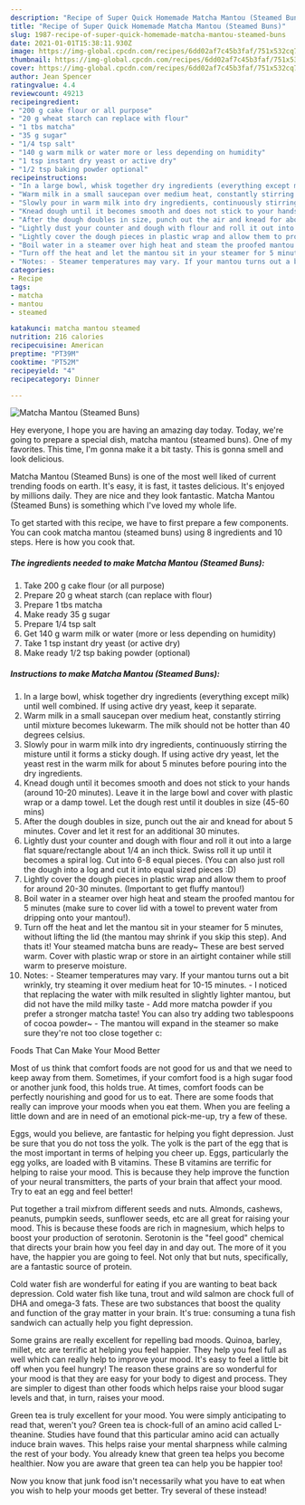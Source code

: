 ```yaml
---
description: "Recipe of Super Quick Homemade Matcha Mantou (Steamed Buns)"
title: "Recipe of Super Quick Homemade Matcha Mantou (Steamed Buns)"
slug: 1987-recipe-of-super-quick-homemade-matcha-mantou-steamed-buns
date: 2021-01-01T15:38:11.930Z
image: https://img-global.cpcdn.com/recipes/6dd02af7c45b3faf/751x532cq70/matcha-mantou-steamed-buns-recipe-main-photo.jpg
thumbnail: https://img-global.cpcdn.com/recipes/6dd02af7c45b3faf/751x532cq70/matcha-mantou-steamed-buns-recipe-main-photo.jpg
cover: https://img-global.cpcdn.com/recipes/6dd02af7c45b3faf/751x532cq70/matcha-mantou-steamed-buns-recipe-main-photo.jpg
author: Jean Spencer
ratingvalue: 4.4
reviewcount: 49213
recipeingredient:
- "200 g cake flour or all purpose"
- "20 g wheat starch can replace with flour"
- "1 tbs matcha"
- "35 g sugar"
- "1/4 tsp salt"
- "140 g warm milk or water more or less depending on humidity"
- "1 tsp instant dry yeast or active dry"
- "1/2 tsp baking powder optional"
recipeinstructions:
- "In a large bowl, whisk together dry ingredients (everything except milk) until well combined. If using active dry yeast, keep it separate."
- "Warm milk in a small saucepan over medium heat, constantly stirring until mixture becomes lukewarm. The milk should not be hotter than 40 degrees celsius."
- "Slowly pour in warm milk into dry ingredients, continuously stirring the misture until it forms a sticky dough. If using active dry yeast, let the yeast rest in the warm milk for about 5 minutes before pouring into the dry ingredients."
- "Knead dough until it becomes smooth and does not stick to your hands (around 10-20 minutes). Leave it in the large bowl and cover with plastic wrap or a damp towel. Let the dough rest until it doubles in size (45-60 mins)"
- "After the dough doubles in size, punch out the air and knead for about 5 minutes. Cover and let it rest for an additional 30 minutes."
- "Lightly dust your counter and dough with flour and roll it out into a large flat square/rectangle about 1/4 an inch thick. Swiss roll it up until it becomes a spiral log. Cut into 6-8 equal pieces. (You can also just roll the dough into a log and cut it into equal sized pieces :D)"
- "Lightly cover the dough pieces in plastic wrap and allow them to proof for around 20-30 minutes. (Important to get fluffy mantou!)"
- "Boil water in a steamer over high heat and steam the proofed mantou for 5 minutes (make sure to cover lid with a towel to prevent water from dripping onto your mantou!)."
- "Turn off the heat and let the mantou sit in your steamer for 5 minutes, without lifting the lid (the mantou may shrink if you skip this step). And thats it! Your steamed matcha buns are ready~ These are best served warm. Cover with plastic wrap or store in an airtight container while still warm to preserve moisture."
- "Notes: - Steamer temperatures may vary. If your mantou turns out a bit wrinkly, try steaming it over medium heat for 10-15 minutes. - I noticed that replacing the water with milk resulted in slightly lighter mantou, but did not have the mild milky taste - Add more matcha powder if you prefer a stronger matcha taste! You can also try adding two tablespoons of cocoa powder~ - The mantou will expand in the steamer so make sure they&#39;re not too close together c:"
categories:
- Recipe
tags:
- matcha
- mantou
- steamed

katakunci: matcha mantou steamed 
nutrition: 216 calories
recipecuisine: American
preptime: "PT39M"
cooktime: "PT52M"
recipeyield: "4"
recipecategory: Dinner

---
```



![Matcha Mantou (Steamed Buns)](https://img-global.cpcdn.com/recipes/6dd02af7c45b3faf/751x532cq70/matcha-mantou-steamed-buns-recipe-main-photo.jpg)

Hey everyone, I hope you are having an amazing day today. Today, we're going to prepare a special dish, matcha mantou (steamed buns). One of my favorites. This time, I'm gonna make it a bit tasty. This is gonna smell and look delicious.

Matcha Mantou (Steamed Buns) is one of the most well liked of current trending foods on earth. It's easy, it is fast, it tastes delicious. It's enjoyed by millions daily. They are nice and they look fantastic. Matcha Mantou (Steamed Buns) is something which I've loved my whole life.




To get started with this recipe, we have to first prepare a few components. You can cook matcha mantou (steamed buns) using 8 ingredients and 10 steps. Here is how you cook that.

<!--inarticleads1-->

##### The ingredients needed to make Matcha Mantou (Steamed Buns):

1. Take 200 g cake flour (or all purpose)
1. Prepare 20 g wheat starch (can replace with flour)
1. Prepare 1 tbs matcha
1. Make ready 35 g sugar
1. Prepare 1/4 tsp salt
1. Get 140 g warm milk or water (more or less depending on humidity)
1. Take 1 tsp instant dry yeast (or active dry)
1. Make ready 1/2 tsp baking powder (optional)




<!--inarticleads2-->

##### Instructions to make Matcha Mantou (Steamed Buns):

1. In a large bowl, whisk together dry ingredients (everything except milk) until well combined. If using active dry yeast, keep it separate.
1. Warm milk in a small saucepan over medium heat, constantly stirring until mixture becomes lukewarm. The milk should not be hotter than 40 degrees celsius.
1. Slowly pour in warm milk into dry ingredients, continuously stirring the misture until it forms a sticky dough. If using active dry yeast, let the yeast rest in the warm milk for about 5 minutes before pouring into the dry ingredients.
1. Knead dough until it becomes smooth and does not stick to your hands (around 10-20 minutes). Leave it in the large bowl and cover with plastic wrap or a damp towel. Let the dough rest until it doubles in size (45-60 mins)
1. After the dough doubles in size, punch out the air and knead for about 5 minutes. Cover and let it rest for an additional 30 minutes.
1. Lightly dust your counter and dough with flour and roll it out into a large flat square/rectangle about 1/4 an inch thick. Swiss roll it up until it becomes a spiral log. Cut into 6-8 equal pieces. (You can also just roll the dough into a log and cut it into equal sized pieces :D)
1. Lightly cover the dough pieces in plastic wrap and allow them to proof for around 20-30 minutes. (Important to get fluffy mantou!)
1. Boil water in a steamer over high heat and steam the proofed mantou for 5 minutes (make sure to cover lid with a towel to prevent water from dripping onto your mantou!).
1. Turn off the heat and let the mantou sit in your steamer for 5 minutes, without lifting the lid (the mantou may shrink if you skip this step). And thats it! Your steamed matcha buns are ready~ These are best served warm. Cover with plastic wrap or store in an airtight container while still warm to preserve moisture.
1. Notes: - Steamer temperatures may vary. If your mantou turns out a bit wrinkly, try steaming it over medium heat for 10-15 minutes. - I noticed that replacing the water with milk resulted in slightly lighter mantou, but did not have the mild milky taste - Add more matcha powder if you prefer a stronger matcha taste! You can also try adding two tablespoons of cocoa powder~ - The mantou will expand in the steamer so make sure they&#39;re not too close together c:




Foods That Can Make Your Mood Better


Most of us think that comfort foods are not good for us and that we need to keep away from them. Sometimes, if your comfort food is a high sugar food or another junk food, this holds true. At times, comfort foods can be perfectly nourishing and good for us to eat. There are some foods that really can improve your moods when you eat them. When you are feeling a little down and are in need of an emotional pick-me-up, try a few of these.

Eggs, would you believe, are fantastic for helping you fight depression. Just be sure that you do not toss the yolk. The yolk is the part of the egg that is the most important in terms of helping you cheer up. Eggs, particularly the egg yolks, are loaded with B vitamins. These B vitamins are terrific for helping to raise your mood. This is because they help improve the function of your neural transmitters, the parts of your brain that affect your mood. Try to eat an egg and feel better!

Put together a trail mixfrom different seeds and nuts. Almonds, cashews, peanuts, pumpkin seeds, sunflower seeds, etc are all great for raising your mood. This is because these foods are rich in magnesium, which helps to boost your production of serotonin. Serotonin is the "feel good" chemical that directs your brain how you feel day in and day out. The more of it you have, the happier you are going to feel. Not only that but nuts, specifically, are a fantastic source of protein.

Cold water fish are wonderful for eating if you are wanting to beat back depression. Cold water fish like tuna, trout and wild salmon are chock full of DHA and omega-3 fats. These are two substances that boost the quality and function of the gray matter in your brain. It's true: consuming a tuna fish sandwich can actually help you fight depression. 

Some grains are really excellent for repelling bad moods. Quinoa, barley, millet, etc are terrific at helping you feel happier. They help you feel full as well which can really help to improve your mood. It's easy to feel a little bit off when you feel hungry! The reason these grains are so wonderful for your mood is that they are easy for your body to digest and process. They are simpler to digest than other foods which helps raise your blood sugar levels and that, in turn, raises your mood.

Green tea is truly excellent for your mood. You were simply anticipating to read that, weren't you? Green tea is chock-full of an amino acid called L-theanine. Studies have found that this particular amino acid can actually induce brain waves. This helps raise your mental sharpness while calming the rest of your body. You already knew that green tea helps you become healthier. Now you are aware that green tea can help you be happier too!

Now you know that junk food isn't necessarily what you have to eat when you wish to help your moods get better. Try several of these instead!

